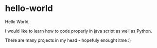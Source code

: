 # hello-world

Hello World,

I would like to learn how to code properly in java script as well as Python.

There are many projects in my head - hopefuly enought itme :) 
